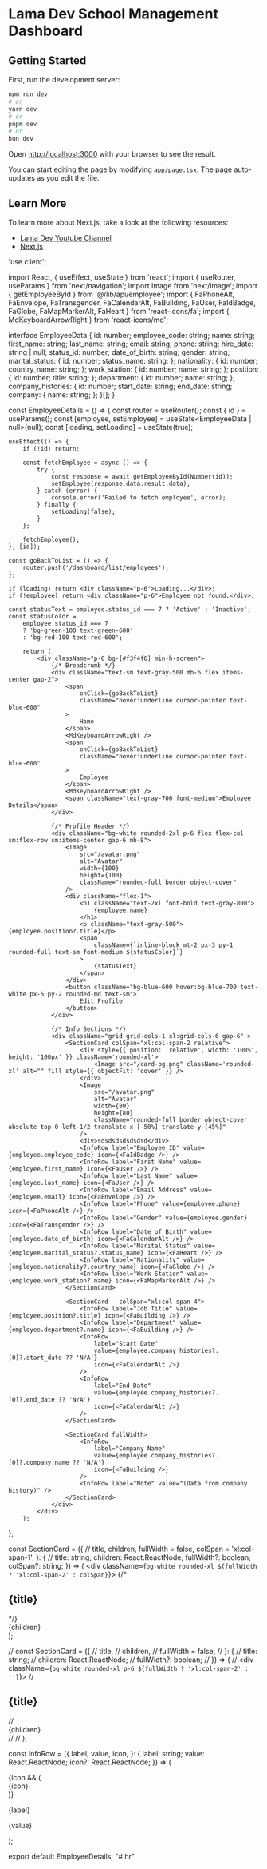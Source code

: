 # Lama Dev School Management Dashboard

## Getting Started

First, run the development server:

```bash
npm run dev
# or
yarn dev
# or
pnpm dev
# or
bun dev
```

Open [http://localhost:3000](http://localhost:3000) with your browser to see the result.

You can start editing the page by modifying `app/page.tsx`. The page auto-updates as you edit the file.

## Learn More

To learn more about Next.js, take a look at the following resources:

- [Lama Dev Youtube Channel](https://youtube.com/lamadev) 
- [Next.js](https://nextjs.org/learn)



'use client';

import React, { useEffect, useState } from 'react';
import { useRouter, useParams } from 'next/navigation';
import Image from 'next/image';
import { getEmployeeById } from '@/lib/api/employee';
import {
    FaPhoneAlt,
    FaEnvelope,
    FaTransgender,
    FaCalendarAlt,
    FaBuilding,
    FaUser,
    FaIdBadge,
    FaGlobe,
    FaMapMarkerAlt,
    FaHeart
} from 'react-icons/fa';
import { MdKeyboardArrowRight } from 'react-icons/md';

interface EmployeeData {
    id: number;
    employee_code: string;
    name: string;
    first_name: string;
    last_name: string;
    email: string;
    phone: string;
    hire_date: string | null;
    status_id: number;
    date_of_birth: string;
    gender: string;
    marital_status: {
        id: number;
        status_name: string;
    };
    nationality: {
        id: number;
        country_name: string;
    };
    work_station: {
        id: number;
        name: string;
    };
    position: {
        id: number;
        title: string;
    };
    department: {
        id: number;
        name: string;
    };
    company_histories: {
        id: number;
        start_date: string;
        end_date: string;
        company: {
            name: string;
        };
    }[];
}

const EmployeeDetails = () => {
    const router = useRouter();
    const { id } = useParams();
    const [employee, setEmployee] = useState<EmployeeData | null>(null);
    const [loading, setLoading] = useState(true);

    useEffect(() => {
        if (!id) return;

        const fetchEmployee = async () => {
            try {
                const response = await getEmployeeById(Number(id));
                setEmployee(response.data.result.data);
            } catch (error) {
                console.error('Failed to fetch employee', error);
            } finally {
                setLoading(false);
            }
        };

        fetchEmployee();
    }, [id]);

    const goBackToList = () => {
        router.push('/dashboard/list/employees');
    };

    if (loading) return <div className="p-6">Loading...</div>;
    if (!employee) return <div className="p-6">Employee not found.</div>;

    const statusText = employee.status_id === 7 ? 'Active' : 'Inactive';
    const statusColor =
        employee.status_id === 7
        ? 'bg-green-100 text-green-600'
        : 'bg-red-100 text-red-600';

        return (
            <div className="p-6 bg-[#f3f4f6] min-h-screen">
                {/* Breadcrumb */}
                <div className="text-sm text-gray-500 mb-6 flex items-center gap-2">
                    <span
                        onClick={goBackToList}
                        className="hover:underline cursor-pointer text-blue-600"
                    >
                        Home
                    </span>
                    <MdKeyboardArrowRight />
                    <span
                        onClick={goBackToList}
                        className="hover:underline cursor-pointer text-blue-600"
                    >
                        Employee
                    </span>
                    <MdKeyboardArrowRight />
                    <span className="text-gray-700 font-medium">Employee Details</span>
                </div>

                {/* Profile Header */}
                <div className="bg-white rounded-2xl p-6 flex flex-col sm:flex-row sm:items-center gap-6 mb-8">
                    <Image
                        src="/avatar.png"
                        alt="Avatar"
                        width={100}
                        height={100}
                        className="rounded-full border object-cover"
                    />
                    <div className="flex-1">
                        <h1 className="text-2xl font-bold text-gray-800">
                            {employee.name}
                        </h1>
                        <p className="text-gray-500">{employee.position?.title}</p>
                        <span
                            className={`inline-block mt-2 px-3 py-1 rounded-full text-sm font-medium ${statusColor}`}
                        >
                            {statusText}
                        </span>
                    </div>
                    <button className="bg-blue-600 hover:bg-blue-700 text-white px-5 py-2 rounded-md text-sm">
                        Edit Profile
                    </button>
                </div>

                {/* Info Sections */}
                <div className="grid grid-cols-1 xl:grid-cols-6 gap-6" >
                    <SectionCard colSpan="xl:col-span-2 relative">
                        <div style={{ position: 'relative', width: '100%', height: '100px' }} className='rounded-xl'>
                            <Image src="/card-bg.png" className='rounded-xl' alt="" fill style={{ objectFit: 'cover' }} />
                        </div>
                        <Image
                            src="/avatar.png"
                            alt="Avatar"
                            width={80}
                            height={80}
                            className="rounded-full border object-cover absolute top-0 left-1/2 translate-x-[-50%] translate-y-[45%]"
                        />
                        <div>sdsdsdsdsdsdsd</div>
                        <InfoRow label="Employee ID" value={employee.employee_code} icon={<FaIdBadge />} />
                        <InfoRow label="First Name" value={employee.first_name} icon={<FaUser />} />
                        <InfoRow label="Last Name" value={employee.last_name} icon={<FaUser />} />
                        <InfoRow label="Email Address" value={employee.email} icon={<FaEnvelope />} />
                        <InfoRow label="Phone" value={employee.phone} icon={<FaPhoneAlt />} />
                        <InfoRow label="Gender" value={employee.gender} icon={<FaTransgender />} />
                        <InfoRow label="Date of Birth" value={employee.date_of_birth} icon={<FaCalendarAlt />} />
                        <InfoRow label="Marital Status" value={employee.marital_status?.status_name} icon={<FaHeart />} />
                        <InfoRow label="Nationality" value={employee.nationality?.country_name} icon={<FaGlobe />} />
                        <InfoRow label="Work Station" value={employee.work_station?.name} icon={<FaMapMarkerAlt />} />
                    </SectionCard>

                    <SectionCard   colSpan="xl:col-span-4">
                        <InfoRow label="Job Title" value={employee.position?.title} icon={<FaBuilding />} />
                        <InfoRow label="Department" value={employee.department?.name} icon={<FaBuilding />} />
                        <InfoRow
                            label="Start Date"
                            value={employee.company_histories?.[0]?.start_date ?? 'N/A'}
                            icon={<FaCalendarAlt />}
                        />
                        <InfoRow
                            label="End Date"
                            value={employee.company_histories?.[0]?.end_date ?? 'N/A'}
                            icon={<FaCalendarAlt />}
                        />
                    </SectionCard>

                    <SectionCard fullWidth>
                        <InfoRow
                            label="Company Name"
                            value={employee.company_histories?.[0]?.company.name ?? 'N/A'}
                            icon={<FaBuilding />}
                        />
                        <InfoRow label="Note" value="(Data from company history)" />
                    </SectionCard>
                </div>
            </div>
        );
};

const SectionCard = ({
    // title,
    children,
    fullWidth = false,
    colSpan = 'xl:col-span-1',
}: {
    // title: string;
    children: React.ReactNode;
    fullWidth?: boolean;
    colSpan?: string;
}) => (
    <div className={`bg-white rounded-xl ${fullWidth ? 'xl:col-span-2' : colSpan}`}>
        {/* <h2 className="text-base font-semibold text-gray-700 mb-4 border-b pb-2">{title}</h2> */}
        <div className="space-y-4">{children}</div>
    </div>
);


// const SectionCard = ({
//     title,
//     children,
//     fullWidth = false,
// }: {
//     title: string;
//     children: React.ReactNode;
//     fullWidth?: boolean;
// }) => (
//     <div className={`bg-white rounded-xl p-6 ${fullWidth ? 'xl:col-span-2' : ''}`}>
//         <h2 className="text-base font-semibold text-gray-700 mb-4 border-b pb-2">{title}</h2>
//         <div className="space-y-4">{children}</div>
//     </div>
// );

const InfoRow = ({
    label,
    value,
    icon,
}: {
    label: string;
    value: React.ReactNode;
    icon?: React.ReactNode;
}) => (
    <div className="flex items-start gap-4">
        {icon && (
            <div className="w-10 h-10 flex items-center justify-center bg-blue-50 text-blue-600 rounded-full text-lg">
                {icon}
            </div>
        )}
        <div>
            <p className="text-sm text-gray-500">{label}</p>
            <p className="text-sm text-gray-800">{value}</p>
        </div>
    </div>
);

export default EmployeeDetails;
"# hr" 
